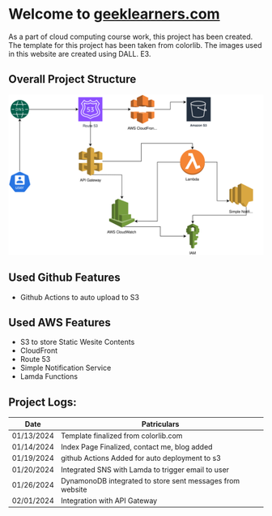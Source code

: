 # Welcome to [geeklearners.com](https://geeklearners.com) 

As a part of cloud computing course work, this project has been created. The template for this project has been taken from colorlib. The images used in this website are created using DALL. E3.

## Overall Project Structure
![Overall Project Structure](./images/arch.drawio.svg)
## Used Github Features
* Github Actions to auto upload to S3
## Used AWS Features
* S3 to store Static Wesite Contents
* CloudFront 
* Route 53
* Simple Notification Service
* Lamda Functions


## Project Logs:
| Date | Patriculars |
|--|--|
| 01/13/2024 | Template finalized from colorlib.com |
| 01/14/2024 | Index Page Finalized, contact me, blog added |
| 01/19/2024 | github Actions Added for auto deployment to s3 |
| 01/20/2024 | Integrated SNS with Lamda to trigger email to user |
| 01/26/2024 | DynamonoDB integrated to store sent messages from website |
| 02/01/2024 | Integration with API Gateway |


